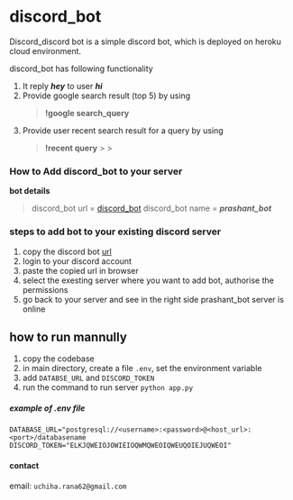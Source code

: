 # discord_bot


Discord_discord bot is a simple discord bot, which is deployed on heroku cloud environment.

discord_bot has following functionality

1. It reply ***hey*** to user ***hi***
2. Provide google search result (top 5)  by using 
    > **!google search_query**
3. Provide user recent search result for a query by using
    > **!recent query**
                                                             >
                                                             >


### How to Add discord_bot to your server

**bot details**
> discord_bot url = [discord_bot](https://discord.com/api/oauth2/authorize?client_id=758260433341251605&permissions=271969376&scope=bot)
> discord_bot name = ***prashant_bot***
>
>
### steps to add bot to your existing discord server

1. copy the discord bot [url](https://discord.com/api/oauth2/authorize?client_id=758260433341251605&permissions=271969376&scope=bot)
2. login to your discord account
3. paste the copied url in browser
4. select the exesting server where you want to add bot, authorise the permissions
5. go back to your server and see in the right side prashant_bot server is online

## how to run mannully

1. copy the codebase
2. in main directory, create a file `.env`, set the environment variable
3. add `DATABSE_URL` and `DISCORD_TOKEN`
4. run the command to run server `python app.py`

##### example of .env file

    DATABASE_URL="postgresql://<username>:<password>@<host_url>:<port>/databasename
    DISCORD_TOKEN="ELKJQWEIOJOWIEIOQWMQWEOIQWEUQOIEJUQWEOI"


#### contact

  email: `uchiha.rana62@gmail.com`